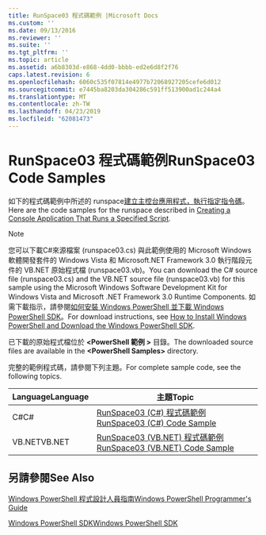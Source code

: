 ```yaml
---
title: RunSpace03 程式碼範例 |Microsoft Docs
ms.custom: ''
ms.date: 09/13/2016
ms.reviewer: ''
ms.suite: ''
ms.tgt_pltfrm: ''
ms.topic: article
ms.assetid: a6b8303d-e868-4dd0-bbbb-ed2e6d8f2f76
caps.latest.revision: 6
ms.openlocfilehash: 6060c535f07814e4977b72068927205cefe6d012
ms.sourcegitcommit: e7445ba8203da304286c591ff513900ad1c244a4
ms.translationtype: MT
ms.contentlocale: zh-TW
ms.lasthandoff: 04/23/2019
ms.locfileid: "62081473"
---
```

# <a name="runspace03-code-samples"></a><span data-ttu-id="317bb-102">RunSpace03 程式碼範例</span><span class="sxs-lookup"><span data-stu-id="317bb-102">RunSpace03 Code Samples</span></span>

<span data-ttu-id="317bb-103">如下的程式碼範例中所述的 runspace[建立主控台應用程式，執行指定指令碼](http://msdn.microsoft.com/en-us/a93e6006-36db-4bcc-b9da-c5bebf4ffd68)。</span><span class="sxs-lookup"><span data-stu-id="317bb-103">Here are the code samples for the runspace described in [Creating a Console Application That Runs a Specified Script](http://msdn.microsoft.com/en-us/a93e6006-36db-4bcc-b9da-c5bebf4ffd68).</span></span>

> [!NOTE]
> <span data-ttu-id="317bb-104">您可以下載C#來源檔案 (runspace03.cs) 與此範例使用的 Microsoft Windows 軟體開發套件的 Windows Vista 和 Microsoft.NET Framework 3.0 執行階段元件的 VB.NET 原始程式檔 (runspace03.vb)。</span><span class="sxs-lookup"><span data-stu-id="317bb-104">You can download the C# source file (runspace03.cs) and the VB.NET source file (runspace03.vb) for this sample using the Microsoft Windows Software Development Kit for Windows Vista and Microsoft .NET Framework 3.0 Runtime Components.</span></span> <span data-ttu-id="317bb-105">如需下載指示，請參閱[如何安裝 Windows PowerShell 並下載 Windows PowerShell SDK](/powershell/developer/installing-the-windows-powershell-sdk)。</span><span class="sxs-lookup"><span data-stu-id="317bb-105">For download instructions, see [How to Install Windows PowerShell and Download the Windows PowerShell SDK](/powershell/developer/installing-the-windows-powershell-sdk).</span></span>
>
> <span data-ttu-id="317bb-106">已下載的原始程式檔位於 **\<PowerShell 範例 >** 目錄。</span><span class="sxs-lookup"><span data-stu-id="317bb-106">The downloaded source files are available in the **\<PowerShell Samples>** directory.</span></span>

<span data-ttu-id="317bb-107">完整的範例程式碼，請參閱下列主題。</span><span class="sxs-lookup"><span data-stu-id="317bb-107">For complete sample code, see the following topics.</span></span>

|<span data-ttu-id="317bb-108">Language</span><span class="sxs-lookup"><span data-stu-id="317bb-108">Language</span></span>|<span data-ttu-id="317bb-109">主題</span><span class="sxs-lookup"><span data-stu-id="317bb-109">Topic</span></span>|
|--------------|-----------|
|<span data-ttu-id="317bb-110">C#</span><span class="sxs-lookup"><span data-stu-id="317bb-110">C#</span></span>|[<span data-ttu-id="317bb-111">RunSpace03 (C#) 程式碼範例</span><span class="sxs-lookup"><span data-stu-id="317bb-111">RunSpace03 (C#) Code Sample</span></span>](./runspace03-csharp-code-sample.md)|
|<span data-ttu-id="317bb-112">VB.NET</span><span class="sxs-lookup"><span data-stu-id="317bb-112">VB.NET</span></span>|[<span data-ttu-id="317bb-113">RunSpace03 (VB.NET) 程式碼範例</span><span class="sxs-lookup"><span data-stu-id="317bb-113">RunSpace03 (VB.NET) Code Sample</span></span>](./runspace03-vb-net-code-sample.md)|

## <a name="see-also"></a><span data-ttu-id="317bb-114">另請參閱</span><span class="sxs-lookup"><span data-stu-id="317bb-114">See Also</span></span>

[<span data-ttu-id="317bb-115">Windows PowerShell 程式設計人員指南</span><span class="sxs-lookup"><span data-stu-id="317bb-115">Windows PowerShell Programmer's Guide</span></span>](./windows-powershell-programmer-s-guide.md)

[<span data-ttu-id="317bb-116">Windows PowerShell SDK</span><span class="sxs-lookup"><span data-stu-id="317bb-116">Windows PowerShell SDK</span></span>](../windows-powershell-reference.md)